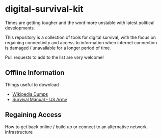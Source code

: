 # digital-survival-kit
Times are getting tougher and the word more unstable with latest political developments.

This repository is a collection of tools for digital survival, with the focus on regaining connectivity and access to information when internet connection is damaged / unavailable for a longer period of time.

Pull requests to add to the list are very welcome!

## Offline Information

Things useful to download

* [Wikipedia Dumps](https://dumps.wikimedia.org/)
* [Survival Manual - US Army](https://archive.org/details/Fm21-76SurvivalManual)

## Regaining Access

How to get back online / build up or connect to an alternative network infrastructure


